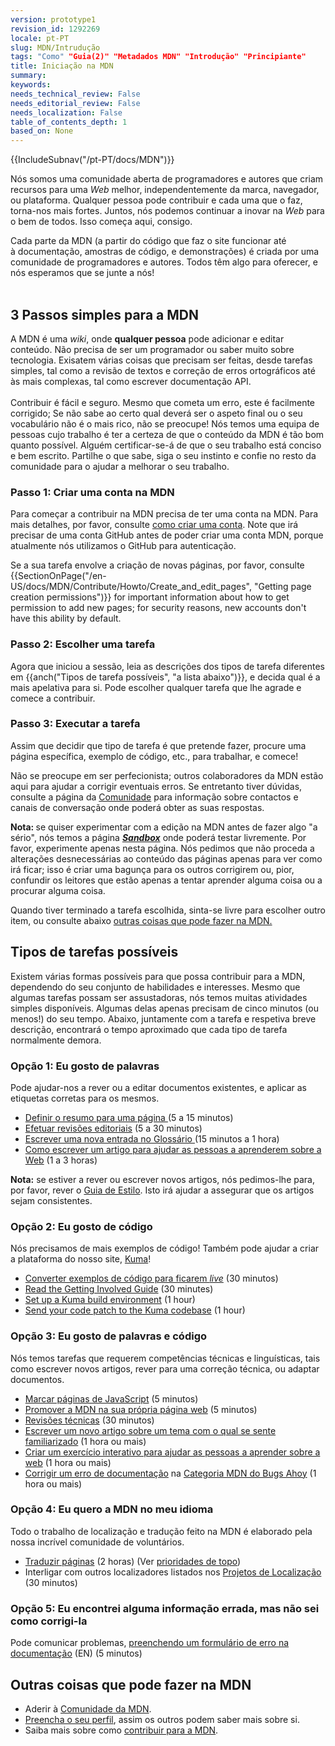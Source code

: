 ```yaml
---
version: prototype1
revision_id: 1292269
locale: pt-PT
slug: MDN/Intrudução
tags: "Como" "Guia(2)" "Metadados MDN" "Introdução" "Principiante"
title: Iniciação na MDN
summary: 
keywords: 
needs_technical_review: False
needs_editorial_review: False
needs_localization: False
table_of_contents_depth: 1
based_on: None
---
```

<div>{{IncludeSubnav("/pt-PT/docs/MDN")}}</div>

<p>Nós somos uma comunidade aberta de programadores e autores que criam recursos para uma <em>Web</em> melhor, independentemente da marca, navegador, ou plataforma. Qualquer pessoa pode contribuir e cada uma que o faz, torna-nos mais fortes. Juntos, nós podemos continuar a inovar na <em>Web</em> para o bem de todos. Isso começa aqui, consigo.</p>

<div class="pt" id="OutputArea" style="direction: ltr; text-align: left;">
<div class="Wrap" id="OutputText" style="direction: ltr; text-align: left;" tabindex="99999">
<div paragraphname="paragraph0"><span dstinfo="14:16" id="ouHighlight__14_16TO14_16" paragraphname="paragraph0" srcinfo="14:16">Cada parte da MDN</span><span id="noHighlight_0.4600410943937021"> </span><span dstinfo="18:18" id="ouHighlight__18_22TO18_18" paragraphname="paragraph0" srcinfo="18:22">(</span><span id="noHighlight_0.2816685285282383">a </span><span dstinfo="21:26" id="ouHighlight__18_22TO21_26" paragraphname="paragraph0" srcinfo="18:22">partir</span><span id="noHighlight_0.3010019351324419"> </span><span dstinfo="28:29" id="ouHighlight__24_26TO28_29" paragraphname="paragraph0" srcinfo="24:26">do</span><span id="noHighlight_0.48086100496992135"> </span><span dstinfo="31:36" id="ouHighlight__28_31TO31_36" paragraphname="paragraph0" srcinfo="28:31">código</span><span id="noHighlight_0.19621218445556554"> </span><span dstinfo="38:40" id="ouHighlight__33_36TO38_40" paragraphname="paragraph0" srcinfo="33:36">que</span><span id="noHighlight_0.0001073609287439714"> </span><span dstinfo="42:44" id="ouHighlight__38_42TO42_44" paragraphname="paragraph0" srcinfo="38:42">faz</span><span id="noHighlight_0.533507319663049"> </span><span dstinfo="46:46" id="ouHighlight__44_46TO46_46" paragraphname="paragraph0" srcinfo="44:46">o</span><span id="noHighlight_0.1689127734872916"> </span><span dstinfo="48:51" id="ouHighlight__48_51TO48_51" paragraphname="paragraph0" srcinfo="48:51">site</span><span id="noHighlight_0.48085326372347625"> </span><span dstinfo="53:61" id="ouHighlight__53_56TO53_61" paragraphname="paragraph0" srcinfo="53:56">funcionar</span><span id="noHighlight_0.19117383913956865">&nbsp;até à&nbsp;</span><span dstinfo="70:81" id="ouHighlight__65_77TO70_81" paragraphname="paragraph0" srcinfo="65:77">documentação</span><span id="noHighlight_0.4339589672582106">,</span><span id="noHighlight_0.34845973457629387"> </span><span dstinfo="84:91" id="ouHighlight__85_91TO84_91" paragraphname="paragraph0" srcinfo="85:91">amostras</span><span id="noHighlight_0.2539598217111553"> de </span><span dstinfo="96:101" id="ouHighlight__80_83TO96_101" paragraphname="paragraph0" srcinfo="80:83">código,</span><span id="noHighlight_0.43765431091199714"> </span><span dstinfo="103:103" id="ouHighlight__94_96TO103_103" paragraphname="paragraph0" srcinfo="94:96">e</span><span id="noHighlight_0.39601967821814243"> </span><span dstinfo="105:118" id="ouHighlight__98_103TO105_118" paragraphname="paragraph0" srcinfo="98:103">demonstrações)</span><span id="noHighlight_0.5066727395740428"> </span><span dstinfo="120:120" id="ouHighlight__105_106TO120_120" paragraphname="paragraph0" srcinfo="105:106">é</span><span id="noHighlight_0.6080532285565368"> </span><span dstinfo="122:127" id="ouHighlight__108_114TO122_127" paragraphname="paragraph0" srcinfo="108:114">criada</span><span id="noHighlight_0.03835652138107015"> </span><span dstinfo="129:131" id="ouHighlight__116_117TO129_131" paragraphname="paragraph0" srcinfo="116:117">por</span><span id="noHighlight_0.7590863312230668"> </span><span dstinfo="133:135" id="ouHighlight__119_119TO133_135" paragraphname="paragraph0" srcinfo="119:119">uma</span><span id="noHighlight_0.9669620829844346"> </span><span dstinfo="137:146" id="ouHighlight__121_129TO137_146" paragraphname="paragraph0" srcinfo="121:129">comunidade</span><span id="noHighlight_0.4086784795267352"> </span><span dstinfo="148:149" id="ouHighlight__131_132TO148_149" paragraphname="paragraph0" srcinfo="131:132">de</span><span id="noHighlight_0.5153626559962768">&nbsp;programadores&nbsp;</span><span dstinfo="167:167" id="ouHighlight__145_147TO167_167" paragraphname="paragraph0" srcinfo="145:147">e</span><span id="noHighlight_0.8523116255274712"> </span><span dstinfo="169:178" id="ouHighlight__149_155TO169_178" paragraphname="paragraph0" srcinfo="149:155">autores</span><span id="noHighlight_0.1738554598427129">.</span><span id="noHighlight_0.9209528867647527"> </span><span dstinfo="181:190" id="ouHighlight__158_165TO181_190" paragraphname="paragraph0" srcinfo="158:165">Todos</span><span id="noHighlight_0.690662936003594"> têm </span><span dstinfo="196:199" id="ouHighlight__171_179TO196_199" paragraphname="paragraph0" srcinfo="171:179">algo</span><span id="noHighlight_0.5382944792775253">&nbsp;para&nbsp;</span><span dstinfo="203:210" id="ouHighlight__184_188TO203_210" paragraphname="paragraph0" srcinfo="184:188">oferecer</span><span id="noHighlight_0.3419900886478675">,</span><span id="noHighlight_0.19706367129893487">&nbsp;e nós&nbsp;</span><span dstinfo="213:213" id="ouHighlight__191_193TO213_213" paragraphname="paragraph0" srcinfo="191:193">esperamos que se junte a nós!</span></div>

<div paragraphname="paragraph0">&nbsp;</div>
</div>
</div>

<h2 id="3_Passos_simples_para_a_MDN"><span>3 Passos simples para a MDN</span></h2>

<div class="pt" id="OutputArea" style="direction: ltr; text-align: left;">
<div class="Wrap" id="OutputText" style="direction: ltr; text-align: left;" tabindex="99999">
<div paragraphname="paragraph0"><span id="noHighlight_0.47920148300743626">A MDN&nbsp;</span><span dstinfo="4:4" id="ouHighlight__4_5TO4_4" paragraphname="paragraph0" srcinfo="4:5">é</span><span id="noHighlight_0.5491344717821757"> </span><span dstinfo="6:7" id="ouHighlight__7_7TO6_7" paragraphname="paragraph0" srcinfo="7:7">uma</span><span id="noHighlight_0.8750513674493037"> </span><em><span dstinfo="9:12" id="ouHighlight__9_12TO9_12" paragraphname="paragraph0" srcinfo="9:12">wiki</span></em><span id="noHighlight_0.7850095290312931">,</span><span id="noHighlight_0.5182284369975565"> </span><span dstinfo="15:18" id="ouHighlight__15_19TO15_18" paragraphname="paragraph0" srcinfo="15:19">onde</span><span id="noHighlight_0.018006826884430893"> </span><strong><span dstinfo="20:34" id="ouHighlight__21_26TO20_34" paragraphname="paragraph0" srcinfo="21:26">qualquer pessoa</span></strong><span id="noHighlight_0.4040337194597289"> </span><span dstinfo="36:39" id="ouHighlight__28_30TO36_39" paragraphname="paragraph0" srcinfo="28:30">pode</span><span id="noHighlight_0.9747336392889395"> </span><span dstinfo="41:49" id="ouHighlight__32_34TO41_49" paragraphname="paragraph0" srcinfo="32:34">adicionar</span><span id="noHighlight_0.7066487403238145"> </span><span dstinfo="51:51" id="ouHighlight__36_38TO51_51" paragraphname="paragraph0" srcinfo="36:38">e</span><span id="noHighlight_0.5446518252479879"> </span><span dstinfo="53:58" id="ouHighlight__40_43TO53_58" paragraphname="paragraph0" srcinfo="40:43">editar</span><span id="noHighlight_0.6426048314610565"> </span><span dstinfo="60:67" id="ouHighlight__45_51TO60_67" paragraphname="paragraph0" srcinfo="45:51">conteúdo</span><span id="noHighlight_0.8453660300988101">.</span><span id="noHighlight_0.055925875247653134"> </span><span dstinfo="70:73" id="ouHighlight__54_56TO70_73" paragraphname="paragraph0" srcinfo="54:56">N</span><span dstinfo="75:77" id="ouHighlight__58_62TO75_77" paragraphname="paragraph0" srcinfo="58:62">ão</span><span id="noHighlight_0.8092718734331236"> </span><span dstinfo="79:85" id="ouHighlight__64_70TO79_85" paragraphname="paragraph0" srcinfo="64:70">precisa</span><span id="noHighlight_0.22724740936320986"> de </span><span dstinfo="87:89" id="ouHighlight__72_73TO87_89" paragraphname="paragraph0" srcinfo="72:73">ser</span><span id="noHighlight_0.1843562915821374"> </span><span dstinfo="91:92" id="ouHighlight__75_75TO91_92" paragraphname="paragraph0" srcinfo="75:75">um</span><span id="noHighlight_0.3592619006001544"> </span><span dstinfo="94:104" id="ouHighlight__77_86TO94_104" paragraphname="paragraph0" srcinfo="77:86">programador</span><span id="noHighlight_0.285547875523669"> </span><span dstinfo="106:107" id="ouHighlight__88_89TO106_107" paragraphname="paragraph0" srcinfo="88:89">ou</span><span id="noHighlight_0.9061669056755919"> </span><span dstinfo="109:112" id="ouHighlight__91_94TO109_112" paragraphname="paragraph0" srcinfo="91:94">saber</span><span id="noHighlight_0.19684376567211204"> </span><span dstinfo="114:118" id="ouHighlight__98_100TO114_118" paragraphname="paragraph0" srcinfo="98:100">muito</span><span id="noHighlight_0.5675302021548134"> </span><span dstinfo="120:124" id="ouHighlight__102_106TO120_124" paragraphname="paragraph0" srcinfo="102:106">sobre</span><span id="noHighlight_0.11138225174850647"> </span><span dstinfo="126:136" id="ouHighlight__108_119TO126_136" paragraphname="paragraph0" srcinfo="108:119">tecnologia</span><span id="noHighlight_0.8834602769538198">.</span><span id="noHighlight_0.28454983315849447"> </span><span dstinfo="139:145" id="ouHighlight__122_130TO139_145" paragraphname="paragraph0" srcinfo="122:130">Exisatem várias</span><span id="noHighlight_0.8598458374371334"> </span><span dstinfo="154:159" id="ouHighlight__142_147TO154_159" paragraphname="paragraph0" srcinfo="142:147">coisas</span><span id="noHighlight_0.34892750513629345"> </span><span dstinfo="161:163" id="ouHighlight__149_152TO161_163" paragraphname="paragraph0" srcinfo="149:152">que</span><span id="noHighlight_0.9874443798556571"> </span><span dstinfo="165:172" id="ouHighlight__154_160TO165_172" paragraphname="paragraph0" srcinfo="154:160">precisam</span><span id="noHighlight_0.34244235656099486"> </span><span dstinfo="174:176" id="ouHighlight__162_163TO174_176" paragraphname="paragraph0" srcinfo="162:163">ser</span><span id="noHighlight_0.25841029026007567"> </span><span dstinfo="178:183" id="ouHighlight__165_168TO178_183" paragraphname="paragraph0" srcinfo="165:168">feitas</span><span id="noHighlight_0.32790348607369335">,</span><span id="noHighlight_0.0754749662753087"> </span><span dstinfo="186:187" id="ouHighlight__171_174TO186_187" paragraphname="paragraph0" srcinfo="171:174">desde</span><span id="noHighlight_0.45034184896804075"> </span><span dstinfo="189:195" id="ouHighlight__183_187TO189_195" paragraphname="paragraph0" srcinfo="183:187">tarefas</span><span id="noHighlight_0.889982282033675"> </span><span dstinfo="197:203" id="ouHighlight__176_181TO197_203" paragraphname="paragraph0" srcinfo="176:181">simples</span><span id="noHighlight_0.874949287144007">, tal como a </span><span id="noHighlight_0.17301975604090902">revisão de </span><span dstinfo="221:226" id="ouHighlight__197_208TO221_226" paragraphname="paragraph0" srcinfo="197:208">textos</span><span id="noHighlight_0.6149690455375806"> </span><span dstinfo="228:228" id="ouHighlight__210_212TO228_228" paragraphname="paragraph0" srcinfo="210:212">e</span><span id="noHighlight_0.9289231957504542"> </span><span dstinfo="230:239" id="ouHighlight__214_223TO230_239" paragraphname="paragraph0" srcinfo="214:223">correção de</span><span id="noHighlight_0.5040134767190689"> </span><span dstinfo="241:258" id="ouHighlight__225_229TO241_258" paragraphname="paragraph0" srcinfo="225:229">erros ortográficos</span><span id="noHighlight_0.5764830231422348"> até </span><span dstinfo="260:261" id="ouHighlight__231_232TO260_261" paragraphname="paragraph0" srcinfo="231:232">às</span><span id="noHighlight_0.31222671666655055"> mais </span><span dstinfo="263:271" id="ouHighlight__238_244TO263_271" paragraphname="paragraph0" srcinfo="238:244">complexas,</span><span id="noHighlight_0.14560557587044287"> </span><span dstinfo="273:281" id="ouHighlight__251_257TO273_281" paragraphname="paragraph0" srcinfo="251:257">tal como</span><span id="noHighlight_0.2685463990562986"> </span><span dstinfo="283:290" id="ouHighlight__259_265TO283_290" paragraphname="paragraph0" srcinfo="259:265">escrever</span><span id="noHighlight_0.19633858312747077"> </span><span dstinfo="292:303" id="ouHighlight__271_283TO292_303" paragraphname="paragraph0" srcinfo="271:283">documentação</span><span id="noHighlight_0.9021550954525854"> </span><span dstinfo="308:310" id="ouHighlight__267_269TO308_310" paragraphname="paragraph0" srcinfo="267:269">API</span><span id="noHighlight_0.34762725714498666">.</span></div>

<div paragraphname="paragraph0">&nbsp;</div>
</div>
</div>

<div class="pt" id="OutputArea" style="direction: ltr; text-align: left;">
<div class="Wrap" id="OutputText" style="direction: ltr; text-align: left;" tabindex="99999">
<div paragraphname="paragraph0"><span id="noHighlight_0.6939304266497809">Contribuir&nbsp;</span><span dstinfo="11:11" id="ouHighlight__13_14TO11_11" paragraphname="paragraph0" srcinfo="13:14">é</span><span id="noHighlight_0.754432452620986"> </span><span dstinfo="13:17" id="ouHighlight__16_19TO13_17" paragraphname="paragraph0" srcinfo="16:19">fácil</span><span id="noHighlight_0.12677613373170482"> </span><span dstinfo="19:19" id="ouHighlight__21_23TO19_19" paragraphname="paragraph0" srcinfo="21:23">e</span><span id="noHighlight_0.9169567677650025"> </span><span dstinfo="21:26" id="ouHighlight__25_28TO21_26" paragraphname="paragraph0" srcinfo="25:28">seguro</span><span id="noHighlight_0.35895146514742815">.</span><span id="noHighlight_0.11298517990296342"> </span><span dstinfo="29:33" id="ouHighlight__31_34TO29_33" paragraphname="paragraph0" srcinfo="31:34">Mesmo</span><span id="noHighlight_0.22314055925593745"> </span><span dstinfo="35:36" id="ouHighlight__36_37TO35_36" paragraphname="paragraph0" srcinfo="36:37">que cometa um erro</span><span id="noHighlight_0.4559037862176293">,</span><span dstinfo="60:64" id="ouHighlight__59_62TO60_64" paragraphname="paragraph0" srcinfo="59:62"> este é facilmente corrigido</span><span dstinfo="81:81" id="ouHighlight__76_76TO81_81" paragraphname="paragraph0" srcinfo="76:76">;</span><span id="noHighlight_0.40627264171417155"> </span><span dstinfo="83:84" id="ouHighlight__78_79TO83_84" paragraphname="paragraph0" srcinfo="78:79">Se</span><span id="noHighlight_0.2985670129310918"> não sabe ao certo qual deverá ser o aspeto final </span><span dstinfo="139:140" id="ouHighlight__128_129TO139_140" paragraphname="paragraph0" srcinfo="128:129">ou o seu vocabulário não é o mais rico</span><span id="noHighlight_0.5033058561197279">,</span><span id="noHighlight_0.03342360750842488"> </span><span dstinfo="171:173" id="ouHighlight__166_170TO171_173" paragraphname="paragraph0" srcinfo="166:170">não</span><span id="noHighlight_0.8750742285474321"> se </span><span dstinfo="178:185" id="ouHighlight__172_182TO178_185" paragraphname="paragraph0" srcinfo="172:182">preocupe</span><span id="noHighlight_0.14456605310738102">!</span><span id="noHighlight_0.7159356526709744"> </span><span dstinfo="188:192" id="ouHighlight__188_194TO188_192" paragraphname="paragraph0" srcinfo="188:194">Nós temos</span><span id="noHighlight_0.8891478782467954"> </span><span dstinfo="194:196" id="ouHighlight__196_196TO194_196" paragraphname="paragraph0" srcinfo="196:196">uma</span><span id="noHighlight_0.34570799241183214"> </span><span dstinfo="198:203" id="ouHighlight__198_201TO198_203" paragraphname="paragraph0" srcinfo="198:201">equipa</span><span id="noHighlight_0.4175451730392493"> </span><span dstinfo="205:206" id="ouHighlight__203_204TO205_206" paragraphname="paragraph0" srcinfo="203:204">de</span><span id="noHighlight_0.8630305052430338"> </span><span dstinfo="208:214" id="ouHighlight__206_211TO208_214" paragraphname="paragraph0" srcinfo="206:211">pessoas</span><span id="noHighlight_0.91504254606562"> </span><span dstinfo="216:219" id="ouHighlight__213_217TO216_219" paragraphname="paragraph0" srcinfo="213:217">cujo</span><span id="noHighlight_0.8103854016751867"> </span><span dstinfo="221:228" id="ouHighlight__219_221TO221_228" paragraphname="paragraph0" srcinfo="219:221">trabalho</span><span id="noHighlight_0.65601862530836"> </span><span dstinfo="230:230" id="ouHighlight__226_227TO230_230" paragraphname="paragraph0" srcinfo="226:227">é</span><span id="noHighlight_0.5841048903172054"> </span><span dstinfo="232:234" id="ouHighlight__232_235TO232_234" paragraphname="paragraph0" srcinfo="232:235">ter</span><span id="noHighlight_0.28754000201425867"> </span><span dstinfo="236:236" id="ouHighlight__229_230TO236_236" paragraphname="paragraph0" srcinfo="229:230">a</span><span id="noHighlight_0.8118269900735291"> </span><span dstinfo="238:244" id="ouHighlight__237_240TO238_244" paragraphname="paragraph0" srcinfo="237:240">certeza</span><span id="noHighlight_0.708513780871264"> de </span><span dstinfo="249:251" id="ouHighlight__242_245TO249_251" paragraphname="paragraph0" srcinfo="242:245">que</span><span id="noHighlight_0.9875258576783718"> o </span><span dstinfo="255:262" id="ouHighlight__253_260TO255_262" paragraphname="paragraph0" srcinfo="253:260">conteúdo</span><span id="noHighlight_0.22787459205105864"> </span><span dstinfo="264:269" id="ouHighlight__247_251TO264_269" paragraphname="paragraph0" srcinfo="247:251">da MDN</span><span id="noHighlight_0.32694403655209914"> </span><span dstinfo="271:271" id="ouHighlight__262_264TO271_271" paragraphname="paragraph0" srcinfo="262:264">é</span><span id="noHighlight_0.43821525588932086"> </span><span dstinfo="273:275" id="ouHighlight__266_267TO273_275" paragraphname="paragraph0" srcinfo="266:267">tão</span><span id="noHighlight_0.37403813332407077"> </span><span dstinfo="277:279" id="ouHighlight__269_272TO277_279" paragraphname="paragraph0" srcinfo="269:272">bom</span><span id="noHighlight_0.38391309247561567"> </span><span dstinfo="281:286" id="ouHighlight__274_275TO281_286" paragraphname="paragraph0" srcinfo="274:275">quanto</span><span id="noHighlight_0.03257742151312082"> </span><span dstinfo="288:295" id="ouHighlight__277_284TO288_295" paragraphname="paragraph0" srcinfo="277:284">possível</span><span id="noHighlight_0.10488359575747619">.</span><span id="noHighlight_0.7375956492335589"> </span><span dstinfo="298:303" id="ouHighlight__287_293TO298_303" paragraphname="paragraph0" srcinfo="287:293">Alguém</span><span id="noHighlight_0.7339586828005976"> </span><span dstinfo="310:319" id="ouHighlight__312_320TO310_319" paragraphname="paragraph0" srcinfo="312:320">certificar</span><span id="noHighlight_0.7685186939234422">-se-á de que o </span><span dstinfo="331:333" id="ouHighlight__322_325TO331_333" paragraphname="paragraph0" srcinfo="322:325">seu</span><span id="noHighlight_0.2158936316841401"> </span><span dstinfo="335:342" id="ouHighlight__327_330TO335_342" paragraphname="paragraph0" srcinfo="327:330">trabalho</span><span id="noHighlight_0.44200265413885365"> </span><span dstinfo="344:344" id="ouHighlight__332_333TO344_344" paragraphname="paragraph0" srcinfo="332:333">está</span><span id="noHighlight_0.7824145304173619"> </span><span dstinfo="346:353" id="ouHighlight__335_338TO346_353" paragraphname="paragraph0" srcinfo="335:338">conciso</span><span id="noHighlight_0.8205113491988623"> </span><span dstinfo="355:355" id="ouHighlight__340_342TO355_355" paragraphname="paragraph0" srcinfo="340:342">e</span><span id="noHighlight_0.2967837506349432"> </span><span dstinfo="357:367" id="ouHighlight__344_355TO357_367" paragraphname="paragraph0" srcinfo="344:355">bem escrito</span><span id="noHighlight_0.1417488745865505">.</span><span id="noHighlight_0.7186922743172103"> P</span><span dstinfo="370:381" id="ouHighlight__358_362TO370_381" paragraphname="paragraph0" srcinfo="358:362">artilhe</span><span id="noHighlight_0.31150297125971427"> </span><span dstinfo="383:387" id="ouHighlight__364_367TO383_387" paragraphname="paragraph0" srcinfo="364:367">o que</span><span id="noHighlight_0.25179450598587694"> </span><span dstinfo="389:392" id="ouHighlight__373_376TO389_392" paragraphname="paragraph0" srcinfo="373:376">sabe</span><span id="noHighlight_0.4558381673714762">,</span><span id="noHighlight_0.6630645323624911"> </span><span dstinfo="396:399" id="ouHighlight__382_387TO396_399" paragraphname="paragraph0" srcinfo="382:387">siga o seu instinto </span><span id="noHighlight_0.16705133535882088"> </span><span dstinfo="420:420" id="ouHighlight__405_407TO420_420" paragraphname="paragraph0" srcinfo="405:407">e</span><span id="noHighlight_0.7738893383584872"> </span><span dstinfo="422:428" id="ouHighlight__409_413TO422_428" paragraphname="paragraph0" srcinfo="409:413">confie</span><span id="noHighlight_0.8909652779069059"> </span><span dstinfo="430:431" id="ouHighlight__415_416TO430_431" paragraphname="paragraph0" srcinfo="415:416">no</span><span id="noHighlight_0.047160979487215204"> </span><span dstinfo="433:437" id="ouHighlight__422_425TO433_437" paragraphname="paragraph0" srcinfo="422:425">resto</span><span id="noHighlight_0.3498706762716407"> </span><span dstinfo="439:440" id="ouHighlight__427_428TO439_440" paragraphname="paragraph0" srcinfo="427:428">da</span><span id="noHighlight_0.4435827843376339"> </span><span dstinfo="442:451" id="ouHighlight__430_442TO442_451" paragraphname="paragraph0" srcinfo="430:442">comunidade</span><span id="noHighlight_0.423638827999702"> para o ajudar a melhorar o seu trabalho.</span></div>
</div>
</div>

<h3 id="Passo_1_Criar_uma_conta_na_MDN">Passo 1: Criar uma conta na MDN</h3>

<p>Para começar a contribuir na MDN precisa de ter uma conta na MDN. Para mais detalhes, por favor, consulte <a href="/en-US/docs/MDN/Contribute/Howto/Create_an_MDN_account">como criar uma conta</a>. Note que irá precisar de uma conta GitHub antes de poder criar uma conta MDN, porque atualmente nós utilizamos o GitHub para autenticação.</p>

<p>Se a sua tarefa envolve a criação de novas páginas, por favor, consulte {{SectionOnPage("/en-US/docs/MDN/Contribute/Howto/Create_and_edit_pages", "Getting page creation permissions")}} for important information about how to get permission to add new pages; for security reasons, new accounts don't have this ability by default.</p>

<h3 id="Passo_2_Escolher_uma_tarefa">Passo 2: Escolher uma tarefa</h3>

<div class="pt" id="OutputArea" style="direction: ltr; text-align: left;">
<div class="Wrap" id="OutputText" style="direction: ltr; text-align: left;" tabindex="99999">
<div paragraphname="paragraph0"><span dstinfo="6:8" id="ouHighlight__4_7TO6_8" paragraphname="paragraph0" srcinfo="4:7">Agora que</span><span id="noHighlight_0.7397612230677483"> </span><span id="noHighlight_0.8224719251874061">iniciou a sessão</span><span id="noHighlight_0.07721447543089255">,</span><span id="noHighlight_0.20180178040099794"> </span><span dstinfo="28:31" id="ouHighlight__28_31TO28_31" paragraphname="paragraph0" srcinfo="28:31">leia</span><span id="noHighlight_0.1347259088605407"> </span><span dstinfo="33:34" id="ouHighlight__33_35TO33_34" paragraphname="paragraph0" srcinfo="33:35">as</span><span id="noHighlight_0.1550906597924332"> </span><span dstinfo="36:45" id="ouHighlight__37_48TO36_45" paragraphname="paragraph0" srcinfo="37:48">descrições</span><span id="noHighlight_0.5936187806451623"> </span><span dstinfo="47:49" id="ouHighlight__50_51TO47_49" paragraphname="paragraph0" srcinfo="50:51">dos</span><span id="noHighlight_0.1548364293201867"> </span><span dstinfo="51:55" id="ouHighlight__68_72TO51_55" paragraphname="paragraph0" srcinfo="68:72">tipos de tarefa diferentes </span><span dstinfo="51:55" paragraphname="paragraph0" srcinfo="68:72">em</span><span id="noHighlight_0.9921036450111824"> </span>{{anch("Tipos de tarefa possíveis", "a lista abaixo")}},<span id="noHighlight_0.3056672720834265"> </span><span dstinfo="136:136" id="ouHighlight__128_130TO136_136" paragraphname="paragraph0" srcinfo="128:130">e</span><span id="noHighlight_0.644837387548433"> </span><span dstinfo="138:144" id="ouHighlight__132_137TO138_144" paragraphname="paragraph0" srcinfo="132:137">decid</span><span dstinfo="166:171" id="ouHighlight__154_160TO166_171" paragraphname="paragraph0" srcinfo="154:160">a qual é a mais apelativa para si</span><span id="noHighlight_0.34950865963617184">.</span><span id="noHighlight_0.23952518307785142"> </span><span dstinfo="174:177" id="ouHighlight__170_172TO174_177" paragraphname="paragraph0" srcinfo="170:172">Pode</span><span id="noHighlight_0.4532969186995154"> </span><span dstinfo="184:191" id="ouHighlight__178_181TO184_191" paragraphname="paragraph0" srcinfo="178:181">escolher</span><span id="noHighlight_0.31003284659874975"> </span><span dstinfo="193:200" id="ouHighlight__183_185TO193_200" paragraphname="paragraph0" srcinfo="183:185">qualquer</span><span id="noHighlight_0.17357587947915787"> </span><span dstinfo="202:207" id="ouHighlight__187_190TO202_207" paragraphname="paragraph0" srcinfo="187:190">tarefa que lhe agrade e comece a contribuir</span><span id="noHighlight_0.470803195280464">.</span></div>
</div>
</div>

<h3 id="Passo_3_Executar_a_tarefa">Passo 3: Executar a tarefa</h3>

<p>Assim que decidir que tipo de tarefa é que pretende fazer, procure uma página específica, exemplo de código, etc., para trabalhar, e comece!</p>

<p>Não se preocupe em ser perfecionista; outros colaboradores da MDN estão aqui para ajudar a corrigir eventuais erros. Se entretanto tiver dúvidas, consulte a página da <a href="/en-US/docs/MDN/Community">Comunidade</a> para informação sobre contactos e canais de conversação onde poderá obter as suas respostas.</p>

<div class="note">
<p><strong>Nota: </strong>se quiser experimentar com a edição na MDN antes de fazer algo "a sério", nós temos a página <em><strong><a href="/en-US/docs/Sandbox">Sandbox</a></strong></em> onde poderá testar livremente. Por favor, experimente apenas nesta página. Nós pedimos que não proceda a alterações desnecessárias ao conteúdo das páginas apenas para ver como irá ficar; isso é criar uma bagunça para os outros corrigirem ou, pior, confundir os leitores que estão apenas a tentar aprender alguma coisa ou a procurar alguma coisa.</p>
</div>

<p>Quando tiver terminado a tarefa escolhida, sinta-se livre para escolher outro item, ou consulte abaixo <a href="#Other_things_you_can_do_on_MDN">outras coisas que pode fazer na MDN.</a></p>

<h2 id="Tipos_de_tarefas_possíveis">Tipos de tarefas possíveis</h2>

<p>Existem várias formas possíveis para que possa contribuir para a MDN, dependendo do seu conjunto de habilidades e interesses. Mesmo que algumas tarefas possam ser assustadoras, nós temos muitas atividades simples disponíveis. Algumas delas apenas precisam de cinco minutos (ou menos!) do seu tempo. Abaixo, juntamente com a tarefa e respetiva breve descrição, encontrará o tempo aproximado que cada tipo de tarefa normalmente demora.</p>

<h3 id="Opção_1_Eu_gosto_de_palavras">Opção 1: Eu gosto de palavras</h3>

<p>Pode ajudar-nos a rever ou a editar documentos existentes, e aplicar as etiquetas corretas para os mesmos.</p>

<ul>
 <li><a href="/pt-PT/docs/MDN/Contribute/Howto/Como_definir_o_resumo_para_uma_pagina">Definir o resumo para uma página </a>(5 a 15 minutos)</li>
 <li><a href="/pt-PT/docs/MDN/Contribute/Howto/fazer_revisão_editorial">Efetuar revisões editoriais</a> (5 a 30 minutos)</li>
 <li><a href="/pt-PT/docs/MDN/Contribute/Howto/Como_escrever_uma_nova_entrada_no_Glossario">Escrever uma nova entrada no Glossário </a>(15 minutos a 1 hora)</li>
 <li><a href="/pt-PT/docs/MDN/Contribute/Howto/Como_escrever_um_artigo_para_ajudar_as_pessoas_a_aprenderem_sobre_a_Web">Como escrever um artigo para ajudar as pessoas a aprenderem sobre a Web</a> (1 a 3 horas)</li>
</ul>

<div class="note"><strong>Nota:</strong> se estiver a rever ou escrever novos artigos, nós pedimos-lhe para, por favor, rever o <a href="/pt-PT/docs/MDN/Contribute/linhas_diretrizes/Guia_de_estilo_de_escrita">Guia de Estilo</a>. Isto irá ajudar a assegurar que os artigos sejam consistentes.</div>

<h3 id="Opção_2_Eu_gosto_de_código">Opção 2: Eu gosto de código</h3>

<p>Nós precisamos de mais exemplos de código! Também pode ajudar a criar a plataforma do nosso site, <a href="/en-US/docs/MDN/Kuma">Kuma</a>!</p>

<ul>
 <li><a href="/pt-PT/docs/MDN/Contribute/Howto/Como_converter_exemplos_de_codigo_para_ficarem_live">Converter exemplos de código para ficarem <em>live</em></a> (30 minutos)</li>
 <li><a href="https://wiki.mozilla.org/Webdev/GetInvolved/developer.mozilla.org">Read the Getting Involved Guide</a> (30 minutes)</li>
 <li><a href="http://kuma.readthedocs.org/en/latest/installation.html">Set up a Kuma build environment</a> (1 hour)</li>
 <li><a href="https://github.com/mozilla/kuma#readme">Send your code patch to the Kuma codebase</a> (1 hour)</li>
</ul>

<h3 id="Opção_3_Eu_gosto_de_palavras_e_código">Opção 3: Eu gosto de palavras e código</h3>

<p>Nós temos tarefas que requerem competências técnicas e linguísticas, tais como escrever novos artigos, rever para uma correção técnica, ou adaptar documentos.</p>

<ul>
 <li><a href="/en-US/docs/MDN/Contribute/Howto/Tag_JavaScript_pages">Marcar páginas de JavaScript</a> (5 minutos)</li>
 <li><a href="/en-US/docs/MDN/About/Promote">Promover a MDN na sua própria página web</a> (5 minutos)</li>
 <li><a href="/en-US/docs/MDN/Contribute/Howto/Do_a_technical_review">Revisões técnicas</a> (30 minutos)</li>
 <li><a href="/en-US/docs/MDN/Contribute/Howto/Create_and_edit_pages">Escrever um novo artigo sobre um tema com o qual se sente familiarizado</a> (1 hora ou mais)</li>
 <li><a href="/en-US/docs/MDN/Contribute/Howto/Create_an_interactive_exercise_to_help_learning_the_web">Criar um exercício interativo para ajudar as pessoas a aprender sobre a web</a> (1 hora ou mais)</li>
 <li><a href="/en-US/docs/MDN/Contribute/Howto/Resolve_a_mentored_developer_doc_request">Corrigir um erro de documentação</a> na <a href="http://www.joshmatthews.net/bugsahoy/?mdn=1">Categoria MDN do Bugs Ahoy</a> (1 hora ou mais)</li>
</ul>

<h3 id="Opção_4_Eu_quero_a_MDN_no_meu_idioma">Opção 4: Eu quero a MDN no meu idioma</h3>

<p>Todo o trabalho de localização e tradução feito na MDN é elaborado pela nossa incrível comunidade de voluntários.</p>

<ul>
 <li><a href="/pt-PT/docs/MDN/Contribute/Localize/Translating_pages">Traduzir páginas</a> (2 horas) (Ver <a href="/pt-PT/docs/MDN/Doc_status/l10nPrioridade">prioridades de topo</a>)</li>
 <li>Interligar com outros localizadores listados nos&nbsp;<a href="/pt-PT/docs/MDN/Contribute/Localize/Projetos_localização">Projetos de Localização</a> (30 minutos)</li>
</ul>

<h3 id="Opção_5_Eu_encontrei_alguma_informação_errada_mas_não_sei_como_corrigi-la">Opção 5: Eu encontrei alguma informação errada, mas não sei como corrigi-la</h3>

<p>Pode comunicar problemas, <a class="external" href="https://bugzilla.mozilla.org/form.doc">preenchendo um formulário de erro na documentação</a> (EN) (5 minutos)</p>

<h2 id="Outras_coisas_que_pode_fazer_na_MDN">Outras coisas que pode fazer na MDN</h2>

<ul>
 <li>Aderir à <a href="/pt-PT/docs/MDN/Comunidade">Comunidade da MDN</a>.</li>
 <li><a href="/en-US/profile">Preencha o seu perfil</a>, assim os outros podem saber mais sobre si.</li>
 <li>Saiba mais sobre como <a href="/pt-PT/docs/MDN/Contribute">contribuir para a MDN</a>.</li>
</ul>

